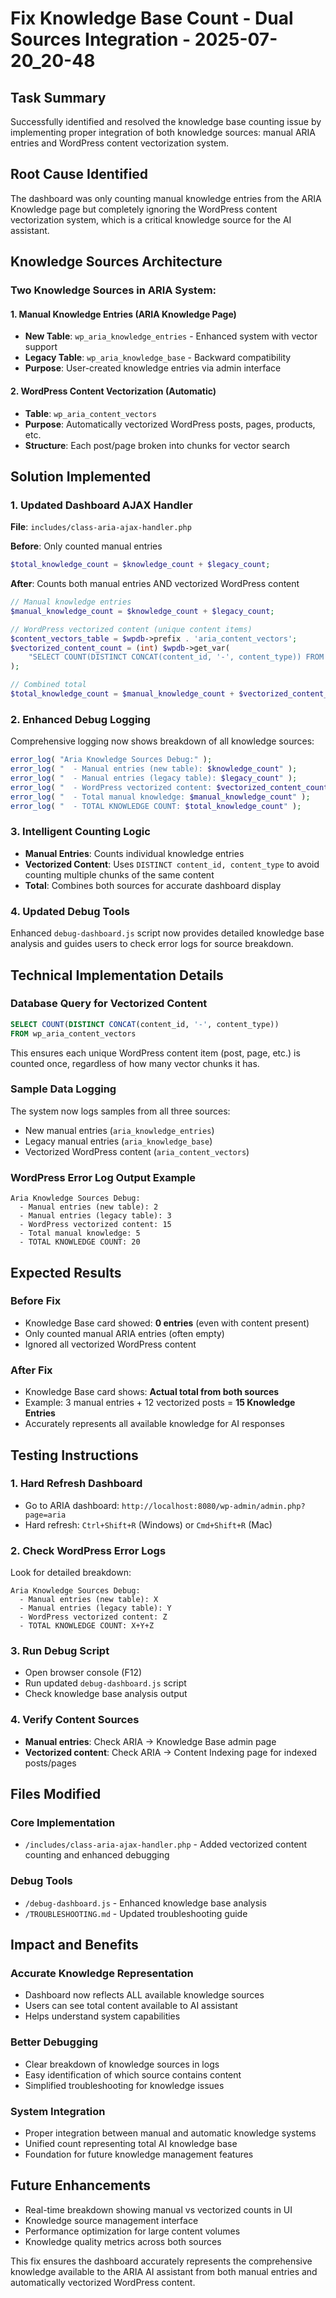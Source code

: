 # Fix Knowledge Base Count - Dual Sources Integration - 2025-07-20_20-48

## Task Summary
Successfully identified and resolved the knowledge base counting issue by implementing proper integration of both knowledge sources: manual ARIA entries and WordPress content vectorization system.

## Root Cause Identified
The dashboard was only counting manual knowledge entries from the ARIA Knowledge page but completely ignoring the WordPress content vectorization system, which is a critical knowledge source for the AI assistant.

## Knowledge Sources Architecture

### Two Knowledge Sources in ARIA System:

#### 1. **Manual Knowledge Entries** (ARIA Knowledge Page)
- **New Table**: `wp_aria_knowledge_entries` - Enhanced system with vector support
- **Legacy Table**: `wp_aria_knowledge_base` - Backward compatibility
- **Purpose**: User-created knowledge entries via admin interface

#### 2. **WordPress Content Vectorization** (Automatic)
- **Table**: `wp_aria_content_vectors` 
- **Purpose**: Automatically vectorized WordPress posts, pages, products, etc.
- **Structure**: Each post/page broken into chunks for vector search

## Solution Implemented

### 1. **Updated Dashboard AJAX Handler**
**File**: `includes/class-aria-ajax-handler.php`

**Before**: Only counted manual entries
```php
$total_knowledge_count = $knowledge_count + $legacy_count;
```

**After**: Counts both manual entries AND vectorized WordPress content
```php
// Manual knowledge entries
$manual_knowledge_count = $knowledge_count + $legacy_count;

// WordPress vectorized content (unique content items)
$content_vectors_table = $wpdb->prefix . 'aria_content_vectors';
$vectorized_content_count = (int) $wpdb->get_var( 
    "SELECT COUNT(DISTINCT CONCAT(content_id, '-', content_type)) FROM $content_vectors_table"
);

// Combined total
$total_knowledge_count = $manual_knowledge_count + $vectorized_content_count;
```

### 2. **Enhanced Debug Logging**
Comprehensive logging now shows breakdown of all knowledge sources:
```php
error_log( "Aria Knowledge Sources Debug:" );
error_log( "  - Manual entries (new table): $knowledge_count" );
error_log( "  - Manual entries (legacy table): $legacy_count" );
error_log( "  - WordPress vectorized content: $vectorized_content_count" );
error_log( "  - Total manual knowledge: $manual_knowledge_count" );
error_log( "  - TOTAL KNOWLEDGE COUNT: $total_knowledge_count" );
```

### 3. **Intelligent Counting Logic**
- **Manual Entries**: Counts individual knowledge entries
- **Vectorized Content**: Uses `DISTINCT content_id, content_type` to avoid counting multiple chunks of the same content
- **Total**: Combines both sources for accurate dashboard display

### 4. **Updated Debug Tools**
Enhanced `debug-dashboard.js` script now provides detailed knowledge base analysis and guides users to check error logs for source breakdown.

## Technical Implementation Details

### Database Query for Vectorized Content
```sql
SELECT COUNT(DISTINCT CONCAT(content_id, '-', content_type)) 
FROM wp_aria_content_vectors
```
This ensures each unique WordPress content item (post, page, etc.) is counted once, regardless of how many vector chunks it has.

### Sample Data Logging
The system now logs samples from all three sources:
- New manual entries (`aria_knowledge_entries`)
- Legacy manual entries (`aria_knowledge_base`) 
- Vectorized WordPress content (`aria_content_vectors`)

### WordPress Error Log Output Example
```
Aria Knowledge Sources Debug:
  - Manual entries (new table): 2
  - Manual entries (legacy table): 3  
  - WordPress vectorized content: 15
  - Total manual knowledge: 5
  - TOTAL KNOWLEDGE COUNT: 20
```

## Expected Results

### Before Fix
- Knowledge Base card showed: **0 entries** (even with content present)
- Only counted manual ARIA entries (often empty)
- Ignored all vectorized WordPress content

### After Fix  
- Knowledge Base card shows: **Actual total from both sources**
- Example: 3 manual entries + 12 vectorized posts = **15 Knowledge Entries**
- Accurately represents all available knowledge for AI responses

## Testing Instructions

### 1. **Hard Refresh Dashboard**
- Go to ARIA dashboard: `http://localhost:8080/wp-admin/admin.php?page=aria`
- Hard refresh: `Ctrl+Shift+R` (Windows) or `Cmd+Shift+R` (Mac)

### 2. **Check WordPress Error Logs**
Look for detailed breakdown:
```
Aria Knowledge Sources Debug:
  - Manual entries (new table): X
  - Manual entries (legacy table): Y  
  - WordPress vectorized content: Z
  - TOTAL KNOWLEDGE COUNT: X+Y+Z
```

### 3. **Run Debug Script**
- Open browser console (F12)
- Run updated `debug-dashboard.js` script
- Check knowledge base analysis output

### 4. **Verify Content Sources**
- **Manual entries**: Check ARIA → Knowledge Base admin page
- **Vectorized content**: Check ARIA → Content Indexing page for indexed posts/pages

## Files Modified

### Core Implementation
- `/includes/class-aria-ajax-handler.php` - Added vectorized content counting and enhanced debugging

### Debug Tools
- `/debug-dashboard.js` - Enhanced knowledge base analysis
- `/TROUBLESHOOTING.md` - Updated troubleshooting guide

## Impact and Benefits

### Accurate Knowledge Representation
- Dashboard now reflects ALL available knowledge sources
- Users can see total content available to AI assistant
- Helps understand system capabilities

### Better Debugging
- Clear breakdown of knowledge sources in logs
- Easy identification of which source contains content
- Simplified troubleshooting for knowledge issues

### System Integration
- Proper integration between manual and automatic knowledge systems
- Unified count representing total AI knowledge base
- Foundation for future knowledge management features

## Future Enhancements
- Real-time breakdown showing manual vs vectorized counts in UI
- Knowledge source management interface
- Performance optimization for large content volumes
- Knowledge quality metrics across both sources

This fix ensures the dashboard accurately represents the comprehensive knowledge available to the ARIA AI assistant from both manual entries and automatically vectorized WordPress content.
